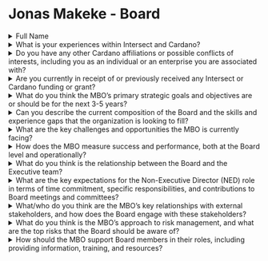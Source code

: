 # Jonas Makeke - Board

<details>

<summary>Full Name</summary>

Jonas Makeke

</details>



<details>

<summary>What is your experiences within Intersect and Cardano?</summary>

I am a paying individual member of Intersect, I am also a member of Project Catalyst where I participate as a level 1 and 2 project evaluator.

</details>



<details>

<summary>Do you have any other Cardano affiliations or possible conflicts of interests, including you as an individual or an enterprise you are associated with?</summary>

No

</details>



<details>

<summary>Are you currently in receipt of or previously received any Intersect or Cardano funding or grant?</summary>

No

</details>



<details>

<summary>What do you think the MBO’s primary strategic goals and objectives are or should be for the next 3-5 years?</summary>

Over the next few years, Intersect MBO must focus above all on the relationship between members and Cardano, the constitution and the governance.

</details>



<details>

<summary>Can you describe the current composition of the Board and the skills and experience gaps that the organization is looking to fill?</summary>

The board of directors of intersect must seek above all to play on strategies, current affairs, also organize its team, monitor current activities to ensure their achievement, budget management, parity of different genders, and in general the board of directors also plays an important role in the management of conflicts of interest and this is a gap that must be filled.

</details>



<details>

<summary>What are the key challenges and opportunities the MBO is currently facing?</summary>

The challenges are like conflicts of interest and the opportunities are limited based on means.

The opportunities are that we have the ability to participate in the governance of cardano and make decisions by voting.

</details>



<details>

<summary>How does the MBO measure success and performance, both at the Board level and operationally?</summary>

This is done with visible and measurable results.

</details>



<details>

<summary>What do you think is the relationship between the Board and the Executive team?</summary>

To determine strategic decisions with experienced and competent members

</details>



<details>

<summary>What are the key expectations for the Non-Executive Director (NED) role in terms of time commitment, specific responsibilities, and contributions to Board meetings and committees?</summary>

Be active, competent in making strategic decisions

</details>



<details>

<summary>What/who do you think are the MBO’s key relationships with external stakeholders, and how does the Board engage with these stakeholders?</summary>

The relationship between the two is about the management of challenges by the stakeholder

</details>



<details>

<summary>What do you think is the MBO’s approach to risk management, and what are the top risks that the Board should be aware of?</summary>

The MBO approach must above all know its skills for the management of conflicts of interest and this is where the board of directors must put the emphasis

</details>



<details>

<summary>How should the MBO support Board members in their roles, including providing information, training, and resources?</summary>

The MBO must support the board members in carrying out the tasks and MB0 must keep up to date with all the information given by the board.

</details>
